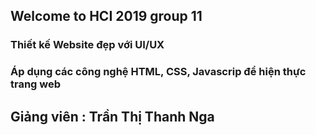 ## Welcome to HCI 2019 group 11



### Thiết kế Website đẹp với UI/UX




### Áp dụng các công nghệ HTML, CSS, Javascrip để hiện thực trang web



## Giảng viên : Trần Thị Thanh Nga

